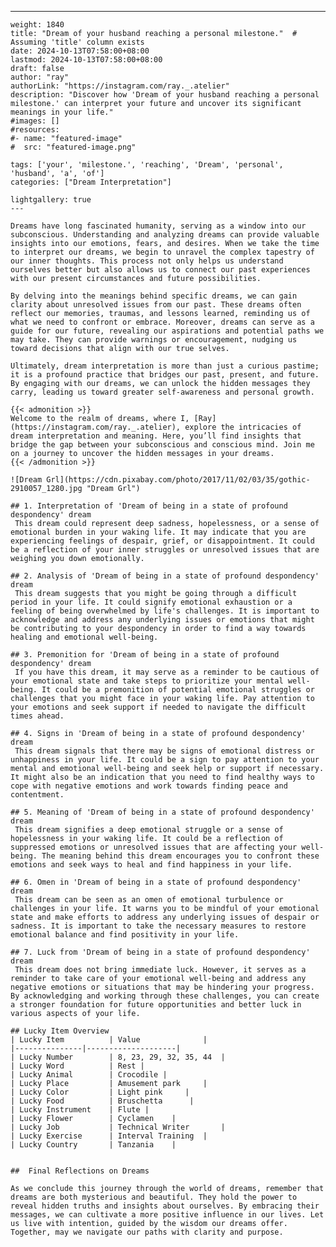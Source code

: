 ---
    weight: 1840
    title: "Dream of your husband reaching a personal milestone."  # Assuming 'title' column exists
    date: 2024-10-13T07:58:00+08:00
    lastmod: 2024-10-13T07:58:00+08:00
    draft: false
    author: "ray"
    authorLink: "https://instagram.com/ray._.atelier"
    description: "Discover how 'Dream of your husband reaching a personal milestone.' can interpret your future and uncover its significant meanings in your life."
    #images: []
    #resources:
    #- name: "featured-image"
    #  src: "featured-image.png"
    
    tags: ['your', 'milestone.', 'reaching', 'Dream', 'personal', 'husband', 'a', 'of']
    categories: ["Dream Interpretation"]
    
    lightgallery: true
    ---
    
    Dreams have long fascinated humanity, serving as a window into our subconscious. Understanding and analyzing dreams can provide valuable insights into our emotions, fears, and desires. When we take the time to interpret our dreams, we begin to unravel the complex tapestry of our inner thoughts. This process not only helps us understand ourselves better but also allows us to connect our past experiences with our present circumstances and future possibilities.
    
    By delving into the meanings behind specific dreams, we can gain clarity about unresolved issues from our past. These dreams often reflect our memories, traumas, and lessons learned, reminding us of what we need to confront or embrace. Moreover, dreams can serve as a guide for our future, revealing our aspirations and potential paths we may take. They can provide warnings or encouragement, nudging us toward decisions that align with our true selves.
    
    Ultimately, dream interpretation is more than just a curious pastime; it is a profound practice that bridges our past, present, and future. By engaging with our dreams, we can unlock the hidden messages they carry, leading us toward greater self-awareness and personal growth.
    
    {{< admonition >}}
    Welcome to the realm of dreams, where I, [Ray](https://instagram.com/ray._.atelier), explore the intricacies of dream interpretation and meaning. Here, you’ll find insights that bridge the gap between your subconscious and conscious mind. Join me on a journey to uncover the hidden messages in your dreams.
    {{< /admonition >}}
    
    ![Dream Grl](https://cdn.pixabay.com/photo/2017/11/02/03/35/gothic-2910057_1280.jpg "Dream Grl")
    
    ## 1. Interpretation of 'Dream of being in a state of profound despondency' dream
     This dream could represent deep sadness, hopelessness, or a sense of emotional burden in your waking life. It may indicate that you are experiencing feelings of despair, grief, or disappointment. It could be a reflection of your inner struggles or unresolved issues that are weighing you down emotionally.
    
    ## 2. Analysis of 'Dream of being in a state of profound despondency' dream
     This dream suggests that you might be going through a difficult period in your life. It could signify emotional exhaustion or a feeling of being overwhelmed by life's challenges. It is important to acknowledge and address any underlying issues or emotions that might be contributing to your despondency in order to find a way towards healing and emotional well-being.
    
    ## 3. Premonition for 'Dream of being in a state of profound despondency' dream
     If you have this dream, it may serve as a reminder to be cautious of your emotional state and take steps to prioritize your mental well-being. It could be a premonition of potential emotional struggles or challenges that you might face in your waking life. Pay attention to your emotions and seek support if needed to navigate the difficult times ahead.
    
    ## 4. Signs in 'Dream of being in a state of profound despondency' dream
     This dream signals that there may be signs of emotional distress or unhappiness in your life. It could be a sign to pay attention to your mental and emotional well-being and seek help or support if necessary. It might also be an indication that you need to find healthy ways to cope with negative emotions and work towards finding peace and contentment.
    
    ## 5. Meaning of 'Dream of being in a state of profound despondency' dream
     This dream signifies a deep emotional struggle or a sense of hopelessness in your waking life. It could be a reflection of suppressed emotions or unresolved issues that are affecting your well-being. The meaning behind this dream encourages you to confront these emotions and seek ways to heal and find happiness in your life.
    
    ## 6. Omen in 'Dream of being in a state of profound despondency' dream
     This dream can be seen as an omen of emotional turbulence or challenges in your life. It warns you to be mindful of your emotional state and make efforts to address any underlying issues of despair or sadness. It is important to take the necessary measures to restore emotional balance and find positivity in your life.
    
    ## 7. Luck from 'Dream of being in a state of profound despondency' dream
     This dream does not bring immediate luck. However, it serves as a reminder to take care of your emotional well-being and address any negative emotions or situations that may be hindering your progress. By acknowledging and working through these challenges, you can create a stronger foundation for future opportunities and better luck in various aspects of your life.
    
    ## Lucky Item Overview
    | Lucky Item          | Value              |
    |---------------|--------------------|
    | Lucky Number        | 8, 23, 29, 32, 35, 44  |
    | Lucky Word          | Rest |
    | Lucky Animal        | Crocodile |
    | Lucky Place         | Amusement park     |
    | Lucky Color         | Light pink     |
    | Lucky Food          | Bruschetta      |
    | Lucky Instrument    | Flute |
    | Lucky Flower        | Cyclamen    |
    | Lucky Job           | Technical Writer       |
    | Lucky Exercise      | Interval Training  |
    | Lucky Country       | Tanzania    |
    
    
    ##  Final Reflections on Dreams
    
    As we conclude this journey through the world of dreams, remember that dreams are both mysterious and beautiful. They hold the power to reveal hidden truths and insights about ourselves. By embracing their messages, we can cultivate a more positive influence in our lives. Let us live with intention, guided by the wisdom our dreams offer. Together, may we navigate our paths with clarity and purpose.
    